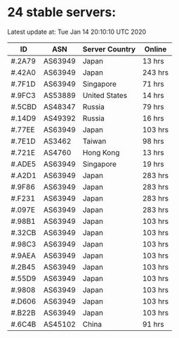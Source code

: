 # 24 stable servers:

Latest update at: Tue Jan 14 20:10:10 UTC 2020

| ID | ASN | Server Country | Online |
| -- | --- | -------------- | ------ |
| #.2A79 | AS63949 | Japan | 13 hrs |
| #.42A0 | AS63949 | Japan | 243 hrs |
| #.7F1D | AS63949 | Singapore | 71 hrs |
| #.9FC3 | AS53889 | United States | 14 hrs |
| #.5CBD | AS48347 | Russia | 79 hrs |
| #.14D9 | AS49392 | Russia | 16 hrs |
| #.77EE | AS63949 | Japan | 103 hrs |
| #.7E1D | AS3462 | Taiwan | 98 hrs |
| #.721E | AS4760 | Hong Kong | 13 hrs |
| #.ADE5 | AS63949 | Singapore | 19 hrs |
| #.A2D1 | AS63949 | Japan | 283 hrs |
| #.9F86 | AS63949 | Japan | 283 hrs |
| #.F231 | AS63949 | Japan | 283 hrs |
| #.097E | AS63949 | Japan | 283 hrs |
| #.98B1 | AS63949 | Japan | 103 hrs |
| #.32CB | AS63949 | Japan | 103 hrs |
| #.98C3 | AS63949 | Japan | 103 hrs |
| #.9AEA | AS63949 | Japan | 103 hrs |
| #.2B45 | AS63949 | Japan | 103 hrs |
| #.55D9 | AS63949 | Japan | 103 hrs |
| #.9808 | AS63949 | Japan | 103 hrs |
| #.D606 | AS63949 | Japan | 103 hrs |
| #.B22B | AS63949 | Japan | 103 hrs |
| #.6C4B | AS45102 | China | 91 hrs |

